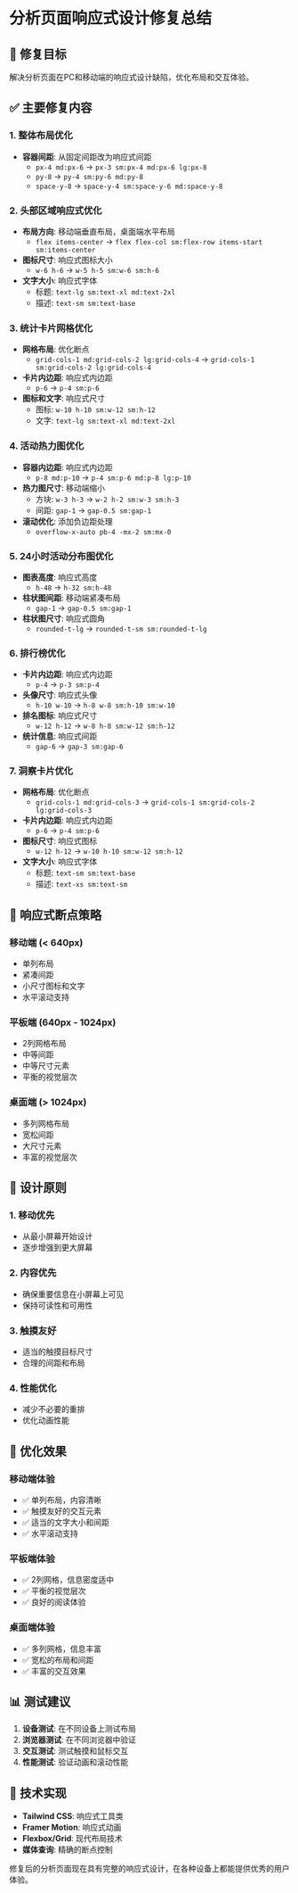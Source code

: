 # 分析页面响应式设计修复总结

## 🎯 修复目标

解决分析页面在PC和移动端的响应式设计缺陷，优化布局和交互体验。

## ✅ 主要修复内容

### 1. 整体布局优化

- **容器间距**: 从固定间距改为响应式间距
  - `px-4 md:px-6` → `px-3 sm:px-4 md:px-6 lg:px-8`
  - `py-8` → `py-4 sm:py-6 md:py-8`
  - `space-y-8` → `space-y-4 sm:space-y-6 md:space-y-8`

### 2. 头部区域响应式优化

- **布局方向**: 移动端垂直布局，桌面端水平布局
  - `flex items-center` → `flex flex-col sm:flex-row items-start sm:items-center`
- **图标尺寸**: 响应式图标大小
  - `w-6 h-6` → `w-5 h-5 sm:w-6 sm:h-6`
- **文字大小**: 响应式字体
  - 标题: `text-lg sm:text-xl md:text-2xl`
  - 描述: `text-sm sm:text-base`

### 3. 统计卡片网格优化

- **网格布局**: 优化断点
  - `grid-cols-1 md:grid-cols-2 lg:grid-cols-4` → `grid-cols-1 sm:grid-cols-2 lg:grid-cols-4`
- **卡片内边距**: 响应式内边距
  - `p-6` → `p-4 sm:p-6`
- **图标和文字**: 响应式尺寸
  - 图标: `w-10 h-10 sm:w-12 sm:h-12`
  - 文字: `text-lg sm:text-xl md:text-2xl`

### 4. 活动热力图优化

- **容器内边距**: 响应式内边距
  - `p-8 md:p-10` → `p-4 sm:p-6 md:p-8 lg:p-10`
- **热力图尺寸**: 移动端缩小
  - 方块: `w-3 h-3` → `w-2 h-2 sm:w-3 sm:h-3`
  - 间距: `gap-1` → `gap-0.5 sm:gap-1`
- **滚动优化**: 添加负边距处理
  - `overflow-x-auto pb-4 -mx-2 sm:mx-0`

### 5. 24小时活动分布图优化

- **图表高度**: 响应式高度
  - `h-48` → `h-32 sm:h-48`
- **柱状图间距**: 移动端紧凑布局
  - `gap-1` → `gap-0.5 sm:gap-1`
- **柱状图尺寸**: 响应式圆角
  - `rounded-t-lg` → `rounded-t-sm sm:rounded-t-lg`

### 6. 排行榜优化

- **卡片内边距**: 响应式内边距
  - `p-4` → `p-3 sm:p-4`
- **头像尺寸**: 响应式头像
  - `h-10 w-10` → `h-8 w-8 sm:h-10 sm:w-10`
- **排名图标**: 响应式尺寸
  - `w-12 h-12` → `w-8 h-8 sm:w-12 sm:h-12`
- **统计信息**: 响应式间距
  - `gap-6` → `gap-3 sm:gap-6`

### 7. 洞察卡片优化

- **网格布局**: 优化断点
  - `grid-cols-1 md:grid-cols-3` → `grid-cols-1 sm:grid-cols-2 lg:grid-cols-3`
- **卡片内边距**: 响应式内边距
  - `p-6` → `p-4 sm:p-6`
- **图标尺寸**: 响应式图标
  - `w-12 h-12` → `w-10 h-10 sm:w-12 sm:h-12`
- **文字大小**: 响应式字体
  - 标题: `text-sm sm:text-base`
  - 描述: `text-xs sm:text-sm`

## 📱 响应式断点策略

### 移动端 (< 640px)

- 单列布局
- 紧凑间距
- 小尺寸图标和文字
- 水平滚动支持

### 平板端 (640px - 1024px)

- 2列网格布局
- 中等间距
- 中等尺寸元素
- 平衡的视觉层次

### 桌面端 (> 1024px)

- 多列网格布局
- 宽松间距
- 大尺寸元素
- 丰富的视觉层次

## 🎨 设计原则

### 1. 移动优先

- 从最小屏幕开始设计
- 逐步增强到更大屏幕

### 2. 内容优先

- 确保重要信息在小屏幕上可见
- 保持可读性和可用性

### 3. 触摸友好

- 适当的触摸目标尺寸
- 合理的间距和布局

### 4. 性能优化

- 减少不必要的重排
- 优化动画性能

## 🚀 优化效果

### 移动端体验

- ✅ 单列布局，内容清晰
- ✅ 触摸友好的交互元素
- ✅ 适当的文字大小和间距
- ✅ 水平滚动支持

### 平板端体验

- ✅ 2列网格，信息密度适中
- ✅ 平衡的视觉层次
- ✅ 良好的阅读体验

### 桌面端体验

- ✅ 多列网格，信息丰富
- ✅ 宽松的布局和间距
- ✅ 丰富的交互效果

## 📊 测试建议

1. **设备测试**: 在不同设备上测试布局
2. **浏览器测试**: 在不同浏览器中验证
3. **交互测试**: 测试触摸和鼠标交互
4. **性能测试**: 验证动画和滚动性能

## 🔧 技术实现

- **Tailwind CSS**: 响应式工具类
- **Framer Motion**: 响应式动画
- **Flexbox/Grid**: 现代布局技术
- **媒体查询**: 精确的断点控制

修复后的分析页面现在具有完整的响应式设计，在各种设备上都能提供优秀的用户体验。
